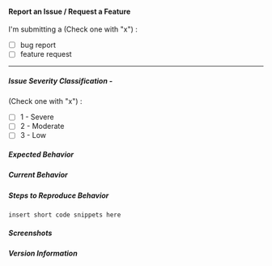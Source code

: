 #### Report an Issue / Request a Feature

I'm submitting a (Check one with "x") : 
- [ ] bug report 
- [ ] feature request

***

##### Issue Severity Classification - 

(Check one with "x") : 
- [ ] 1 - Severe
- [ ] 2 - Moderate
- [ ] 3 - Low

<!--
1. Severe - `sports_photography_workflow_creation` is unable to operate or caused other critical software to fail and there is no acceptable way to work around the problem. This condition requires an immediate solution.
2. Moderate - Significant impact.  sports_photography_workflow_creation` is usable but is limited. Work around exists, but requires significant effort. Incomplete/incorrect documentation, poor or unexplained log messages where no clear error was evident, side effect is observed which does not significantly harm operations etc.
3. Low - Minimal impact. Issue is an annoyance, but I can get work done. This indicates the problem causes little impact on operations or that a reasonable circumvention to the problem has been implemented. Usability quirks, requires minor documentation updates, or could be enhance with some minor changes to the function.
-->

##### Expected Behavior

<!-- What do you think should happen? -->

##### Current Behavior

<!-- What currently happens? -->

##### Steps to Reproduce Behavior

<!-- How can we reproduce the behavior? -->

`insert short code snippets here`

<!-- OPTIONAL -->
 
##### Screenshots

<!-- Insert screenshots here -->

##### Version Information

<!-- What are the versions of R, sports_photography_workflow_creation, and other dependencies? -->
<!-- include output of devtools::sessioninfo()

##### Possible Solution

<!-- Any ideas how to solve the problem? -->
